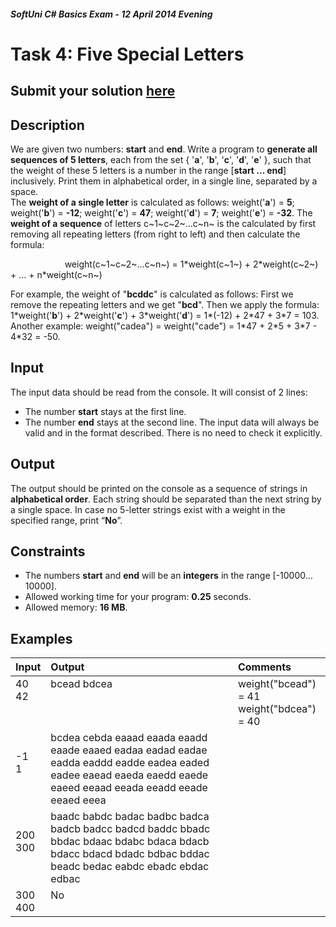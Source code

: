 ﻿#### _SoftUni C# Basics Exam - 12 April 2014 Evening_

# Task 4: Five Special Letters

## Submit your solution [here](https://judge.softuni.bg/Contests/Practice/Index/7#3)

## Description   

We are given two numbers: **start** and **end**. Write a program to **generate all sequences of 5 letters**, each from the set { '**a**', '**b**', '**c**', '**d**', '**e**' }, such that the weight of these 5 letters is a number in the range [**start … end**] inclusively. Print them in alphabetical order, in a single line, separated by a space.  
The **weight of a single letter** is calculated as follows:  weight('**a**') = **5**; weight('**b**') = **-12**;  weight('**c**') = **47**;  weight('**d**') = **7**;  weight('**e**') = **-32**. The **weight of a sequence** of letters c~1~c~2~…c~n~ is the calculated by first removing all repeating letters (from right to left) and then calculate the formula: 

                        weight(c~1~c~2~…c~n~) = 1\*weight(c~1~) + 2\*weight(c~2~) + … + n\*weight(c~n~)  

For example, the weight of "**bcddc**" is calculated as follows: First we remove the repeating letters and we get "**bcd**". Then we apply the formula: 1\*weight('**b**') + 2\*weight('**c**') + 3\*weight('**d**') = 1\*(-12) + 2\*47 + 3\*7 = 103. Another example: weight("cadea") = weight("cade") = 1\*47 + 2\*5 + 3\*7 - 4\*32 = -50.

## Input  

The input data should be read from the console. It will consist of 2 lines:
- The number **start** stays at the first line.
- The number **end** stays at the second line.
The input data will always be valid and in the format described. There is no need to check it explicitly.

## Output

The output should be printed on the console as a sequence of strings in **alphabetical order**. Each string should be separated than the next string by a single space. In case no 5-letter strings exist with a weight in the specified range, print “**No**”.

## Constraints

- The numbers **start** and **end** will be an **integers** in the range [-10000…10000].  
- Allowed working time for your program: **0.25** seconds.  
- Allowed memory: **16 MB**.  

## Examples

|Input|Output|Comments|
|:-------------|:--------------|:--------------|
|40<br/>42<br/><br/><br/>|bcead bdcea<br/><br/><br/><br/>|weight("bcead") = 41<br/>weight("bdcea") = 40|
|-1<br/>1<br/><br/>|bcdea cebda eaaad eaada eaadd eaade eaaed eadaa eadad eadae eadda eaddd eadde eadea eaded eadee eaead eaeda eaedd eaede eaeed eeaad eeada eeadd eeade eeaed eeea||
|200<br/>300<br/><br/>|baadc babdc badac badbc badca badcb badcc badcd baddc bbadc bbdac bdaac bdabc bdaca bdacb bdacc bdacd bdadc bdbac bddac beadc bedac eabdc ebadc ebdac edbac||
|300<br/>400|No<br/><br/>||


